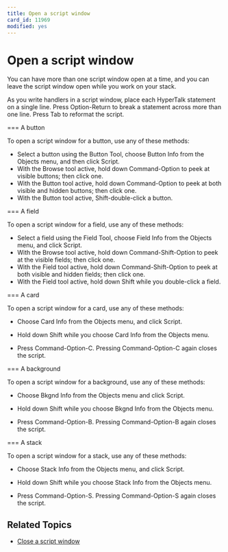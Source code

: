 ```yaml
---
title: Open a script window
card_id: 11969
modified: yes
---
```


# Open a script window

You can have more than one script window open at a time, and you can leave the script window open while you work on your stack.

As you write handlers in a script window, place each HyperTalk statement on a single line.  Press Option-Return to break a statement across more than one line. Press Tab to reformat the script.

=== A button

To open a script window for a button, use any of these methods:

* Select a button using the Button Tool, choose Button Info from the Objects menu, and then click Script.
* With the Browse tool active, hold down Command-Option to peek at visible buttons; then click one.
* With the Button tool active, hold down Command-Option to peek at both visible and hidden buttons; then click one.
* With the Button tool active, Shift-double-click a button.

=== A field

To open a script window for a field, use any of these methods:

* Select a field using the Field Tool, choose Field Info from the Objects menu, and click Script.
* With the Browse tool active, hold down Command-Shift-Option to peek at the visible fields; then click one.
* With the Field tool active, hold down Command-Shift-Option to peek at both visible and hidden fields; then click one.
* With the Field tool active, hold down Shift while you double-click a field.

=== A card

To open a script window for a card, use any of these methods:

* Choose Card Info from the Objects menu, and click Script.

* Hold down Shift while you choose Card Info from the Objects menu.

* Press Command-Option-C. Pressing Command-Option-C again closes the script.

=== A background

To open a script window for a background, use any of these methods:

* Choose Bkgnd Info from the Objects menu and click Script.

* Hold down Shift while you choose Bkgnd Info from the Objects menu.

* Press Command-Option-B. Pressing Command-Option-B again closes the script.

=== A stack

To open a script window for a stack, use any of these methods:

* Choose Stack Info from the Objects menu, and click Script.

* Hold down Shift while you choose Stack Info from the Objects menu.

* Press Command-Option-S. Pressing Command-Option-S again closes the script.

## Related Topics

* [Close a script window](/HyperTalkReference/editingscripts/Close-a-script-window)
